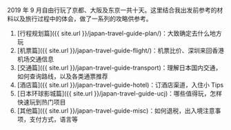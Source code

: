 2019 年 9 月自由行玩了京都、大阪及东京一共十天。这里结合我出发前参考的材料以及旅行过程中的体会，做了一系列的攻略供参考。

1. [行程规划篇]({{ site.url }}/japan-travel-guide-plan/)：大致确定去什么地方玩
2. [机票篇]({{ site.url }}/japan-travel-guide-flight/)：机票比价、深圳来回香港机场交通信息
3. [交通篇]({{ site.url }}/japan-travel-guide-transport)：理解日本国内交通，如何查询路线，以及各类通票推荐
4. [酒店篇]({{ site.url }}/japan-travel-guide-hotel)：订酒店渠道，入住小 Tips
5. [日本环球影城篇]({{ site.url }}/japan-travel-guide-ucj)：哪些值得玩，怎样快速玩到热门项目
6. [其他篇]({{ site.url }}/japan-travel-guide-misc)：如何退税，出入境注意事项，支付方式，语言等
